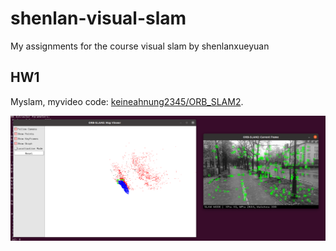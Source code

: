 # shenlan-visual-slam
My assignments for the course visual slam by shenlanxueyuan

## HW1
Myslam, myvideo code: [keineahnung2345/ORB_SLAM2](https://github.com/keineahnung2345/ORB_SLAM2/commit/74a441e2afbc3c579042f06a5794b0ad1f79c4a6).

![myvideo](HW1/myvideo.png)
